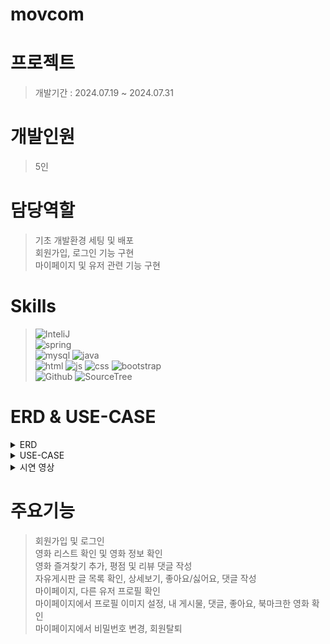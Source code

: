 # movcom


# 프로젝트
> 개발기간 : 2024.07.19 ~ 2024.07.31

# 개발인원
> 5인

# 담당역할
> 기초 개발환경 세팅 및 배포<br>
> 회원가입, 로그인 기능 구현<br>
> 마이페이지 및 유저 관련 기능 구현<br>

# Skills
>![InteliJ](https://img.shields.io/badge/IntelliJ_IDEA-000000.svg?style=for-the-badge&logo=intellij-idea&logoColor=white)<br>
>![spring](https://img.shields.io/badge/Spring-6DB33F?style=for-the-badge&logo=spring&logoColor=white)<br>
>![mysql](https://img.shields.io/badge/MySQL-00000F?style=for-the-badge&logo=mysql&logoColor=white)
>![java](https://img.shields.io/badge/Java-ED8B00?style=for-the-badge&logo=openjdk&logoColor=white)<br>
>![html](https://img.shields.io/badge/HTML5-E34F26?style=for-the-badge&logo=html5&logoColor=white)
![js](https://img.shields.io/badge/JavaScript-F7DF1E?style=for-the-badge&logo=JavaScript&logoColor=white)
![css](https://img.shields.io/badge/CSS3-1572B6?style=for-the-badge&logo=css3&logoColor=white)
![bootstrap](    https://img.shields.io/badge/Bootstrap-563D7C?style=for-the-badge&logo=bootstrap&logoColor=white)<br>
![Github](https://img.shields.io/badge/GitHub-100000?style=for-the-badge&logo=github&logoColor=white)
![SourceTree](https://img.shields.io/badge/Sourcetree-0052CC?style=for-the-badge&logo=Sourcetree&logoColor=white)

# ERD & USE-CASE
<details>
<summary>ERD</summary>
<img src="ERD.png" alt="ERD" />
</details>
<details>
<summary>USE-CASE</summary>
<img src="UseCase.png" alt="USE-CASE" />
</details>
<details>
<summary>시연 영상</summary>
<a href="https://youtu.be/gtxqIVDP1Pk">영상 링크(YouTube)</a>
</details>

# 주요기능
> 회원가입 및 로그인<br>
> 영화 리스트 확인 및 영화 정보 확인<br>
> 영화 즐겨찾기 추가, 평점 및 리뷰 댓글 작성<br>
> 자유게시판 글 목록 확인, 상세보기, 좋아요/싫어요, 댓글 작성<br>
> 마이페이지, 다른 유저 프로필 확인<br>
> 마이페이지에서 프로필 이미지 설정, 내 게시물, 댓글, 좋아요, 북마크한 영화 확인<br>
> 마이페이지에서 비밀번호 변경, 회원탈퇴<br>

